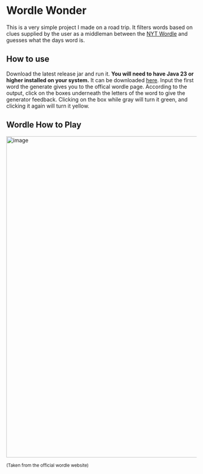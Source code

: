 # Wordle Wonder

This is a very simple project I made on a road trip. It filters words based on clues supplied by the user as a middleman 
between the [NYT Wordle](https://www.nytimes.com/games/wordle/index.html) and guesses what the days word is.

## How to use
Download the latest release jar and run it. **You will need to have Java 23 or higher installed on your system.** 
It can be downloaded [here](https://www.oracle.com/java/technologies/javase/jdk23-archive-downloads.html).
Input the first word the generate gives you to the offical wordle page. According to the output, 
click on the boxes underneath the letters of the word to give the generator feedback.
Clicking on the box while gray will turn it green, and clicking it again will turn it yellow.

## Wordle How to Play
<img width="668" height="850" alt="image" src="https://github.com/user-attachments/assets/310a11d6-1256-4e69-b344-90911aa6fb8b" />

<sub>(Taken from the official wordle website)</sub>
